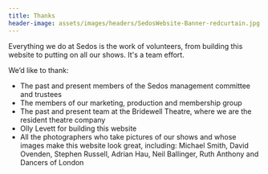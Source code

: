 ```yaml
---
title: Thanks
header-image: assets/images/headers/SedosWebsite-Banner-redcurtain.jpg
---
```

Everything we do at Sedos is the work of volunteers, from building this website to putting on all our shows. It's a team effort. 

We’d like to thank:

* The past and present members of the Sedos management committee and trustees
* The members of our marketing, production and membership group
* The past and present team at the Bridewell Theatre, where we are the resident theatre company
* Olly Levett for building this website
* All the photographers who take pictures of our shows and whose images make this website look great, including: Michael Smith, David Ovenden, Stephen Russell, Adrian Hau, Neil Ballinger, Ruth Anthony and Dancers of London
